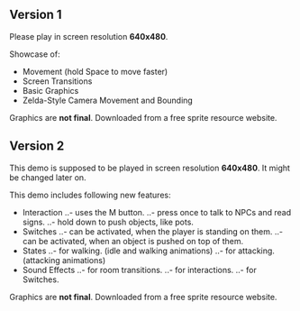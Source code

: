 ## Version 1
Please play in screen resolution **640x480**.

Showcase of:
- Movement (hold Space to move faster)
- Screen Transitions
- Basic Graphics
- Zelda-Style Camera Movement and Bounding

Graphics are **not final**.
Downloaded from a free sprite resource website.

## Version 2
This demo is supposed to be played in screen resolution **640x480**. It might be changed later on.

This demo includes following new features:
- Interaction
..- uses the M button.
..- press once to talk to NPCs and read signs.
..- hold down to push objects, like pots.
- Switches
..- can be activated, when the player is standing on them.
..- can be activated, when an object is pushed on top of them.
- States
..- for walking. (idle and walking animations)
..- for attacking. (attacking animations)
- Sound Effects
..- for room transitions.
..- for interactions.
..- for Switches.

Graphics are **not final**.
Downloaded from a free sprite resource website.